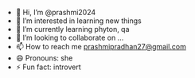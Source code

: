 - 👋 Hi, I’m @prashmi2024
- 👀 I’m interested in learning new things
- 🌱 I’m currently learning phyton, qa
- 💞️ I’m looking to collaborate on ...
- 📫 How to reach me prashmipradhan27@gmail.com
- 😄 Pronouns: she
- ⚡ Fun fact: introvert

<!---
prashmi2024/prashmi2024 is a ✨ special ✨ repository because its `README.md` (this file) appears on your GitHub profile.
You can click the Preview link to take a look at your changes.
--->
